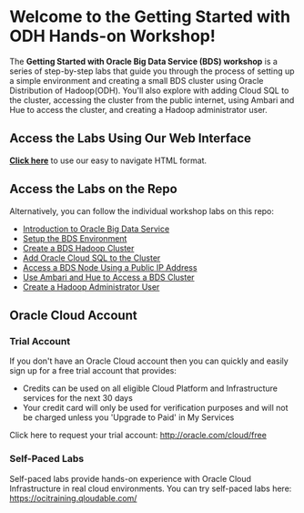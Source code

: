 # Welcome to the Getting Started with ODH Hands-on Workshop!

The **Getting Started with Oracle Big Data Service (BDS) workshop** is a series of step-by-step labs that guide you through the process of setting up a simple environment and creating a small BDS cluster using Oracle Distribution of Hadoop(ODH). You'll also explore with adding Cloud SQL to the cluster, accessing the cluster from the public internet, using Ambari and Hue to access the cluster, and creating a Hadoop administrator user.

## Access the Labs Using Our Web Interface

**[Click here](https://oracle-livelabs.github.io/analytics-ai/big-data/bds/bds-quickstart-workshop)** to use our easy to navigate HTML format.

## Access the Labs on the Repo

Alternatively, you can follow the individual workshop labs on this repo:

- [Introduction to Oracle Big Data Service](../bds-quickstart-workshop/intro.md)
- [Setup the BDS Environment](../bds-getting-started/bds-getting-started.md)
- [Create a BDS Hadoop Cluster](../bds-create-cluster/bds-create-cluster.md)
- [Add Oracle Cloud SQL to the Cluster](../bds-add-cloud-sql/bds-add-cloud-sql.md)
- [Access a BDS Node Using a Public IP Address](../bds-access-utility-node/bds-access-utility-node.md)
- [Use Ambari and Hue to Access a BDS Cluster](../bds-use-cm-hue-access-cluster/bds-use-cm-hue-access-cluster.md)
- [Create a Hadoop Administrator User](../bds-create-hadoop-user/bds-create-hadoop-user.md)

<!-- Keep this content -->

## Oracle Cloud Account

### Trial Account

If you don't have an Oracle Cloud account then you can quickly and easily sign up for a free trial account that provides:

- Credits can be used on all eligible Cloud Platform and Infrastructure services for the next 30 days
- Your credit card will only be used for verification purposes and will not be charged unless you 'Upgrade to Paid' in My Services

Click here to request your trial account: http://oracle.com/cloud/free

### Self-Paced Labs

Self-paced labs provide hands-on experience with Oracle Cloud Infrastructure in real cloud environments. You can try self-paced labs here: https://ocitraining.qloudable.com/
